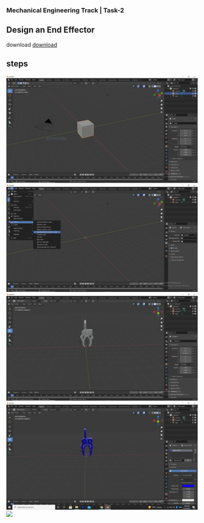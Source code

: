 ### Mechanical Engineering Track | Task-2
## Design an End Effector
download
[download](https://github.com/cpeibrahem/Mechanical-Engineering-Track-Task-2/blob/main/Gripper-2.stl)

## steps
![](https://github.com/cpeibrahem/Mechanical-Engineering-Track-Task-2/blob/main/image/01.PNG)
![](https://github.com/cpeibrahem/Mechanical-Engineering-Track-Task-2/blob/main/image/02.PNG)
![](https://github.com/cpeibrahem/Mechanical-Engineering-Track-Task-2/blob/main/image/03.PNG)
![](https://github.com/cpeibrahem/Mechanical-Engineering-Track-Task-2/blob/main/image/04.PNG)
![](https://github.com/cpeibrahem/Mechanical-Engineering-Track-Task-2/blob/main/image/05.PNG)

